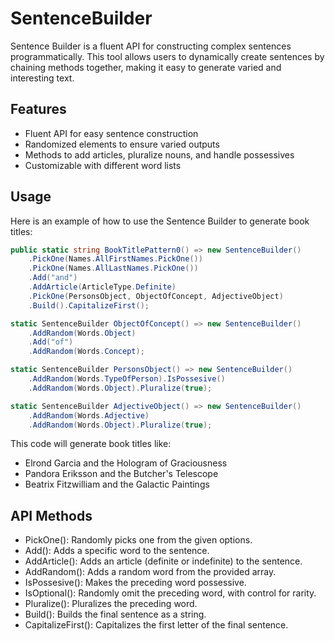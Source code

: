 # SentenceBuilder

Sentence Builder is a fluent API for constructing complex sentences programmatically. This tool allows users to dynamically create sentences by chaining methods together, making it easy to generate varied and interesting text.

## Features

- Fluent API for easy sentence construction
- Randomized elements to ensure varied outputs
- Methods to add articles, pluralize nouns, and handle possessives
- Customizable with different word lists

## Usage

Here is an example of how to use the Sentence Builder to generate book titles:

```csharp
public static string BookTitlePattern0() => new SentenceBuilder()
    .PickOne(Names.AllFirstNames.PickOne())
    .PickOne(Names.AllLastNames.PickOne())
    .Add("and")
    .AddArticle(ArticleType.Definite)
    .PickOne(PersonsObject, ObjectOfConcept, AdjectiveObject)
    .Build().CapitalizeFirst();

static SentenceBuilder ObjectOfConcept() => new SentenceBuilder()
    .AddRandom(Words.Object)
    .Add("of")
    .AddRandom(Words.Concept);

static SentenceBuilder PersonsObject() => new SentenceBuilder()
    .AddRandom(Words.TypeOfPerson).IsPossesive()
    .AddRandom(Words.Object).Pluralize(true);

static SentenceBuilder AdjectiveObject() => new SentenceBuilder()
    .AddRandom(Words.Adjective)
    .AddRandom(Words.Object).Pluralize(true);
```

This code will generate book titles like:

- Elrond Garcia and the Hologram of Graciousness
- Pandora Eriksson and the Butcher's Telescope
- Beatrix Fitzwilliam and the Galactic Paintings

## API Methods

- PickOne(): Randomly picks one from the given options.
- Add(): Adds a specific word to the sentence.
- AddArticle(): Adds an article (definite or indefinite) to the sentence.
- AddRandom(): Adds a random word from the provided array.
- IsPossesive(): Makes the preceding word possessive.
- IsOptional(): Randomly omit the preceding word, with control for rarity.
- Pluralize(): Pluralizes the preceding word.
- Build(): Builds the final sentence as a string.
- CapitalizeFirst(): Capitalizes the first letter of the final sentence.
